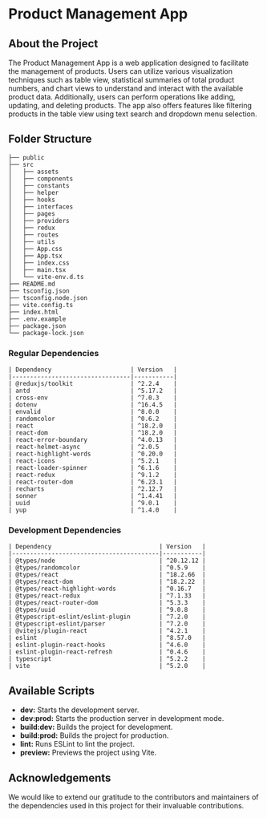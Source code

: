 # Product Management App

## About the Project

The Product Management App is a web application designed to facilitate the management of products. Users can utilize various visualization techniques such as table view, statistical summaries of total product numbers, and chart views to understand and interact with the available product data. Additionally, users can perform operations like adding, updating, and deleting products. The app also offers features like filtering products in the table view using text search and dropdown menu selection.

## Folder Structure

```
├── public
├── src
│   ├── assets
│   ├── components
│   ├── constants
│   ├── helper
│   ├── hooks
│   ├── interfaces
│   ├── pages
│   ├── providers
│   ├── redux
│   ├── routes
│   ├── utils
│   ├── App.css
│   ├── App.tsx
│   ├── index.css
│   ├── main.tsx
│   └── vite-env.d.ts
├── README.md
├── tsconfig.json
├── tsconfig.node.json
├── vite.config.ts
├── index.html
├── .env.example
├── package.json
└── package-lock.json
```

### Regular Dependencies

```
| Dependency                      | Version   |
|---------------------------------|-----------|
| @reduxjs/toolkit                | ^2.2.4    |
| antd                            | ^5.17.2   |
| cross-env                       | ^7.0.3    |
| dotenv                          | ^16.4.5   |
| envalid                         | ^8.0.0    |
| randomcolor                     | ^0.6.2    |
| react                           | ^18.2.0   |
| react-dom                       | ^18.2.0   |
| react-error-boundary            | ^4.0.13   |
| react-helmet-async              | ^2.0.5    |
| react-highlight-words           | ^0.20.0   |
| react-icons                     | ^5.2.1    |
| react-loader-spinner            | ^6.1.6    |
| react-redux                     | ^9.1.2    |
| react-router-dom                | ^6.23.1   |
| recharts                        | ^2.12.7   |
| sonner                          | ^1.4.41   |
| uuid                            | ^9.0.1    |
| yup                             | ^1.4.0    |
```

### Development Dependencies

```
| Dependency                              | Version   |
|-----------------------------------------|-----------|
| @types/node                             | ^20.12.12 |
| @types/randomcolor                      | ^0.5.9    |
| @types/react                            | ^18.2.66  |
| @types/react-dom                        | ^18.2.22  |
| @types/react-highlight-words            | ^0.16.7   |
| @types/react-redux                      | ^7.1.33   |
| @types/react-router-dom                 | ^5.3.3    |
| @types/uuid                             | ^9.0.8    |
| @typescript-eslint/eslint-plugin        | ^7.2.0    |
| @typescript-eslint/parser               | ^7.2.0    |
| @vitejs/plugin-react                    | ^4.2.1    |
| eslint                                  | ^8.57.0   |
| eslint-plugin-react-hooks               | ^4.6.0    |
| eslint-plugin-react-refresh             | ^0.4.6    |
| typescript                              | ^5.2.2    |
| vite                                    | ^5.2.0    |
```

## Available Scripts

- **dev:** Starts the development server.
- **dev:prod:** Starts the production server in development mode.
- **build:dev:** Builds the project for development.
- **build:prod:** Builds the project for production.
- **lint:** Runs ESLint to lint the project.
- **preview:** Previews the project using Vite.

## Acknowledgements

We would like to extend our gratitude to the contributors and maintainers of the dependencies used in this project for their invaluable contributions.
